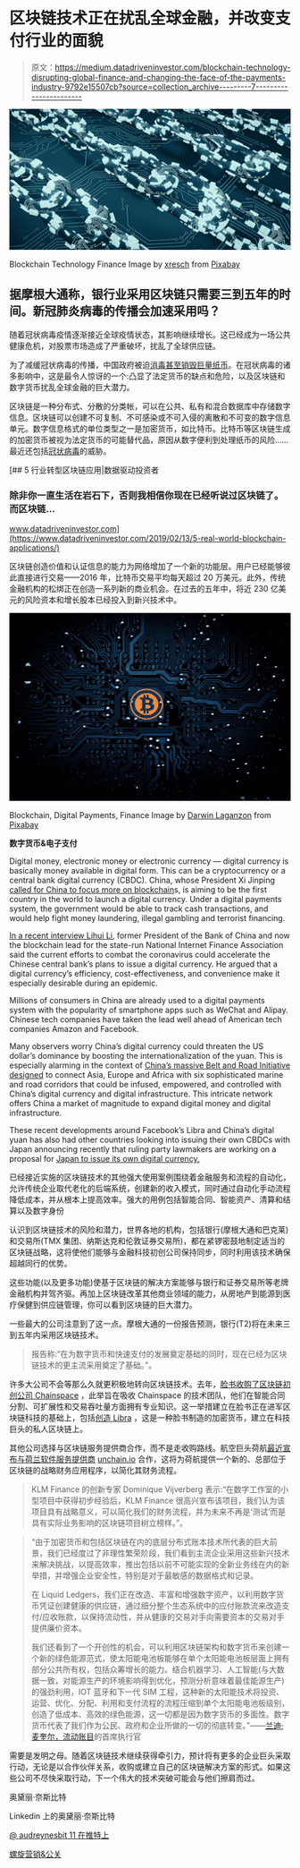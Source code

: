 # 区块链技术正在扰乱全球金融，并改变支付行业的面貌

> 原文：<https://medium.datadriveninvestor.com/blockchain-technology-disrupting-global-finance-and-changing-the-face-of-the-payments-industry-9792e15507cb?source=collection_archive---------7----------------------->

![](img/ebd7a0311896480d298748c97ef20f68.png)

Blockchain Technology Finance Image by [xresch](https://pixabay.com/users/xresch-7410129/?utm_source=link-attribution&utm_medium=referral&utm_campaign=image&utm_content=3750157) from [Pixabay](https://pixabay.com/?utm_source=link-attribution&utm_medium=referral&utm_campaign=image&utm_content=3750157)

## 据摩根大通称，银行业采用区块链只需要三到五年的时间。新冠肺炎病毒的传播会加速采用吗？

随着冠状病毒疫情逐渐接近全球疫情状态，其影响继续增长。这已经成为一场公共健康危机，对股票市场造成了严重破坏，扰乱了全球供应链。

为了减缓冠状病毒的传播，中国政府被迫[消毒甚至销毁巨量纸币](https://www.cnn.com/2020/02/17/asia/china-is-disinfecting-cash-coronavirus-intl-hnk-scli/index.html)。在冠状病毒的诸多影响中，这是最令人惊讶的一个:凸显了法定货币的缺点和危险，以及区块链和数字货币扰乱全球金融的巨大潜力。

区块链是一种分布式、分散的分类帐，可以在公共、私有和混合数据库中存储数字信息。区块链可以创建不可复制、不可感染或不可入侵的离散和不可变的数字信息单元。数字信息格式的单位类型之一是加密货币，如比特币。比特币等区块链生成的加密货币被视为法定货币的可能替代品，原因从数字便利到处理纸币的风险……最近还包括[冠状病毒](https://qz.com/1803255/china-is-disinfecting-banknotes-to-stop-spread-of-coronavirus/)的威胁。

[](https://www.datadriveninvestor.com/2019/02/13/5-real-world-blockchain-applications/) [## 5 行业转型区块链应用|数据驱动投资者

### 除非你一直生活在岩石下，否则我相信你现在已经听说过区块链了。而区块链…

www.datadriveninvestor.com](https://www.datadriveninvestor.com/2019/02/13/5-real-world-blockchain-applications/) 

区块链创造价值和认证信息的能力为网络增加了一个新的功能层。用户已经能够彼此直接进行交易——2016 年，比特币交易平均每天超过 20 万美元。此外，传统金融机构的松绑正在创造一系列新的商业机会。在过去的五年中，将近 230 亿美元的风险资本和增长股本已经投入到新兴技术中。

![](img/24d74b0808d4bbd96b20a646398eaefa.png)

Blockchain, Digital Payments, Finance Image by [Darwin Laganzon](https://pixabay.com/users/madartzgraphics-3575871/?utm_source=link-attribution&utm_medium=referral&utm_campaign=image&utm_content=1813503) from [Pixabay](https://pixabay.com/?utm_source=link-attribution&utm_medium=referral&utm_campaign=image&utm_content=1813503)

**数字货币&电子支付**

Digital money, electronic money or electronic currency — digital currency is basically money available in digital form. This can be a cryptocurrency or a central bank digital currency (CBDC). China, whose President Xi Jinping [called for China to focus more on blockchain](https://www.ft.com/content/2789d21a-f955-11e9-98fd-4d6c20050229)s, is aiming to be the first country in the world to launch a digital currency. Under a digital payments system, the government would be able to track cash transactions, and would help fight money laundering, illegal gambling and terrorist financing.

[In a recent interview Lihui Li](https://caijing.chinadaily.com.cn/a/202002/16/WS5e493430a3107bb6b57a000e.html), former President of the Bank of China and now the blockchain lead for the state-run National Internet Finance Association said the current efforts to combat the coronavirus could accelerate the Chinese central bank’s plans to issue a digital currency. He argued that a digital currency’s efficiency, cost-effectiveness, and convenience make it especially desirable during an epidemic.

Millions of consumers in China are already used to a digital payments system with the popularity of smartphone apps such as WeChat and Alipay. Chinese tech companies have taken the lead well ahead of American tech companies Amazon and Facebook.

Many observers worry China’s digital currency could threaten the US dollar’s dominance by boosting the internationalization of the yuan. This is especially alarming in the context of [China’s massive Belt and Road Initiative designed](https://www.cfr.org/backgrounder/chinas-massive-belt-and-road-initiative) to connect Asia, Europe and Africa with six sophisticated marine and road corridors that could be infused, empowered, and controlled with China’s digital currency and digital infrastructure. This intricate network offers China a market of magnitude to expand digital money and digital infrastructure.

These recent developments around Facebook’s Libra and China’s digital
yuan has also had other countries looking into issuing their own CBDCs with
Japan announcing recently that ruling party lawmakers are working on a
proposal for [Japan to issue its own digital currency.](https://www.reuters.com/article/us-japan-economy-digital/japan-ruling-party-lawmakers-to-float-idea-of-issuing-digital-currency-idUSKBN1ZN0OU)

已经接近实施的区块链技术的其他强大使用案例围绕着金融服务和流程的自动化，允许传统企业取代老化的后端系统，创建新的收入模式，同时通过自动化手动流程降低成本，并从根本上提高效率。强大的用例包括智能合同、智能资产、清算和结算以及数字身份

认识到区块链技术的风险和潜力，世界各地的机构，包括银行(摩根大通和巴克莱)和交易所(TMX 集团、纳斯达克和伦敦证券交易所)，都在紧锣密鼓地制定适当的区块链战略，这将使他们能够与金融科技初创公司保持同步，同时利用该技术确保超越同行的优势。

这些功能(以及更多功能)使基于区块链的解决方案能够与银行和证券交易所等老牌金融机构并驾齐驱。再加上区块链改革其他商业领域的能力，从房地产到能源到医疗保健到供应链管理，你可以看到区块链的巨大潜力。

一些最大的公司注意到了这一点。摩根大通的一份报告预测，银行(T2)将在未来三到五年内采用区块链技术。

> 报告称:“在为数字货币和快速支付的发展奠定基础的同时，现在已经为区块链技术的更主流采用奠定了基础。”。

许多大公司不会等那么久就更积极地转向区块链技术。去年，[脸书收购了区块链初创公司 Chainspace](https://cointelegraph.com/news/report-facebook-acquires-blockchain-startup-in-apparent-first) ，此举旨在吸收 Chainspace 的技术团队，他们在智能合同分割、可扩展性和交易吞吐量方面拥有专业知识。这一举措建立在脸书正在进军区块链科技的基础上，包括[创造 Libra](https://www.nasdaq.com/articles/libra-europe-and-the-race-for-digital-currency-supremacy-2020-02-19.) ，这是一种脸书制造的加密货币，建立在科技巨头的私人区块链上。

其他公司选择与区块链服务提供商合作，而不是走收购路线。航空巨头荷航[最近宣布与荷兰软件服务提供商](https://www.the-blockchain.com/2020/02/25/klm-to-use-blockchain-to-streamline-financial-processes-thanks-to-amsterdam-based-unchain-and-r3/) [unchain.io](https://unchain.io/) 合作，这将为荷航提供一个新的、总部位于区块链的战略财务应用程序，以简化其财务流程。

> KLM Finance 的创新专家 Dominique Vijverberg 表示:“在数字工作室的小型项目中获得初步经验后，KLM Finance 很高兴宣布该项目，我们认为该项目具有战略意义，可以简化我们的财务流程，并为未来不再是‘测试’而是具有实际业务影响的区块链项目树立榜样。”。

> “由于加密货币和包括区块链在内的底层分布式账本技术所代表的巨大前景，我们已经度过了非理性繁荣阶段，我们看到主流企业采用这些新兴技术来解决挑战，以提高效率，推出包括以前不可能实现的全新业务线在内的新举措，并增强企业安全性，特别是对于最敏感的数据格式和记录。
> 
> 在 Liquid Ledgers，我们正在改造、丰富和增强数字资产，以利用数字货币凭证创建健康的供应链，通过细分整个生态系统中的应付账款流来改造支付/应收账款，以保持流动性，并从健康的交易对手向需要资本的交易对手提供廉价资本。
> 
> 我们还看到了一个开创性的机会，可以利用区块链架构和数字货币来创建一个新的绿色能源范式，使太阳能电池板能够在单个太阳能电池板层面上拥有部分公共所有权，包括众筹增长的能力。结合机器学习、人工智能(与大数据一致，对能源生产的环境影响得到优化，预测分析意味着最佳能源生产)的强劲利用，IOT 蓝牙和下一代 SIM 工程，这种新的太阳能技术将投资、运营、优化、分配、利用和支付流程的流程压缩到单个太阳能电池板级别，创造了低成本、高效的绿色能源，这一切都是因为数字货币的多面性。数字货币代表了我们作为公民、政府和企业所做的一切的彻底转变。”——[兰迪·麦奎尔，流动账目](https://www.linkedin.com/in/randy-mcguire-a61428/)的首席执行官

需要是发明之母。随着区块链技术继续获得牵引力，预计将有更多的企业巨头采取行动，无论是以合作伙伴关系，收购或建立自己的区块链解决方案的形式。如果这些公司不尽快采取行动，下一个伟大的技术突破可能会与他们擦肩而过。

奥黛丽·奈斯比特

Linkedin 上的奥黛丽·奈斯比特

[@ audreynesbit 11 在推特上](https://twitter.com/AudreyNesbitt11)

[螺旋营销&公关](http://www.spinspirational.com/)
